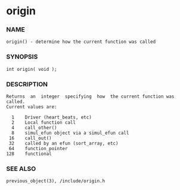 # origin

### NAME

    origin() - determine how the current function was called

### SYNOPSIS

    int origin( void );

### DESCRIPTION

    Returns  an  integer  specifying  how  the current function was called.
    Current values are:

      1    Driver (heart_beats, etc)
      2    Local function call
      4    call_other()
      8    simul_efun object via a simul_efun call
     16    call_out()
     32    called by an efun (sort_array, etc)
     64    function_pointer
    128    functional

### SEE ALSO

    previous_object(3), /include/origin.h

